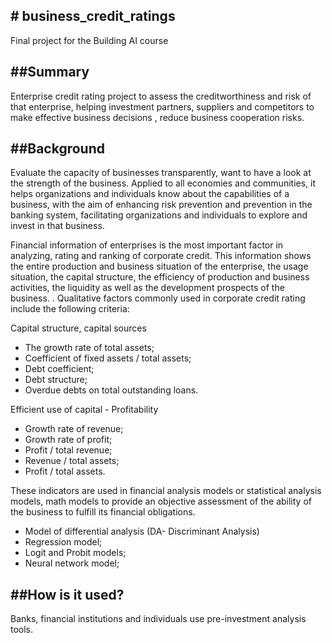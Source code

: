 <h2># business_credit_ratings </h2>
Final project for the Building AI course
<h2>##Summary  </h2>

Enterprise credit rating project to assess the creditworthiness and risk of that enterprise, helping investment partners, suppliers and competitors to make effective business decisions , reduce business cooperation risks.
<h2>##Background </h2>
Evaluate the capacity of businesses transparently, want to have a look at the strength of the business.
Applied to all economies and communities, it helps organizations and individuals know about the capabilities of a business, with the aim of enhancing risk prevention and prevention in the banking system, facilitating organizations and individuals to explore and invest in that business.

Financial information of enterprises is the most important factor in analyzing, rating and ranking of corporate credit. This information shows the entire production and business situation of the enterprise, the usage situation, the capital structure, the efficiency of production and business activities, the liquidity as well as the development prospects of the business. . Qualitative factors commonly used in corporate credit rating include the following criteria: 

Capital structure, capital sources
- The growth rate of total assets;
- Coefficient of fixed assets / total assets;
- Debt coefficient;
- Debt structure;
- Overdue debts on total outstanding loans.

Efficient use of capital - Profitability
- Growth rate of revenue;
- Growth rate of profit;
- Profit / total revenue;
- Revenue / total assets;
- Profit / total assets.

These indicators are used in financial analysis models or statistical analysis models, math models to provide an objective assessment of the ability of the business to fulfill its financial obligations.
- Model of differential analysis (DA- Discriminant Analysis)
-	Regression model;
- Logit and Probit models;
- Neural network model;
<h2>##How is it used?</h2>
Banks, financial institutions and individuals use pre-investment analysis tools.
